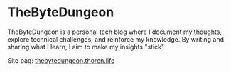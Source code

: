 # TheByteDungeon
TheByteDungeon is a personal tech blog where I document my thoughts, explore technical challenges, and reinforce my knowledge. By writing and sharing what I learn, I aim to make my insights "stick"

Site pag: [thebytedungeon.thoren.life](http://thebytedungeon.thoren.life/)